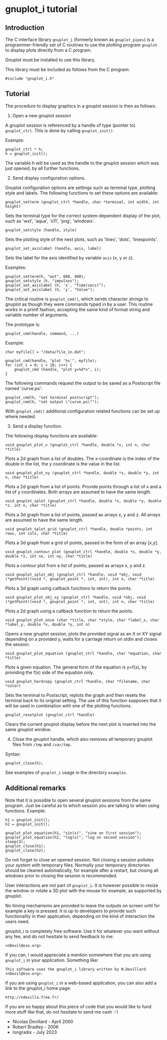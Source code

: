 gnuplot_i tutorial
==================

Introduction
------------

The C interface library `gnuplot_i` (formerly known as `gnuplot_pipes`) is a programmer-friendly set of C routines to use the plotting program `gnuplot` to display plots directly from a C program.

Gnuplot must be installed to use this library.

This library must be included as follows from the C program:

    #include "gnuplot_i.h"


Tutorial
--------

The procedure to display graphics in a gnuplot session is then as follows:

1. Open a new gnuplot session

  A gnuplot session is referenced by a handle of type (pointer to) `gnuplot_ctrl`. This is done by calling `gnuplot_init()`.

  Example:

    gnuplot_ctrl * h;
    h = gnuplot_init();

  The variable h will be used as the handle to the gnuplot session which was just opened, by all further functions.


2. Send display configuration options. 

  Gnuplot configuration options are settings such as terminal type, plotting style and labels.
  The following functions to set these options are available:

    gnuplot_setterm (gnuplot_ctrl *handle, char *terminal, int width, int height)

  Sets the terminal type for the correct system-dependent display of the plot, such as 'wxt', 'aqua', 'x11', 'png', 'windows'.

    gnuplot_setstyle (handle, style)

  Sets the plotting style of the next plots, such as 'lines', 'dots', 'linespoints'.

    gnuplot_set_axislabel (handle, axis, label)

  Sets the label for the axis identified by variable `axis` (x, y or z).

  Examples:

    gnuplot_setterm(h, "wxt", 600, 400);
    gnuplot_setstyle (h, "impulses");
    gnuplot_set_axislabel (h, 'x', "Time(secs)");
    gnuplot_set_axislabel (h, 'y', "Value");

  The critical routine is `gnuplot_cmd()`, which sends character strings to gnuplot as though they were commands typed in by a user. This routine works in a printf fashion, accepting the same kind of format string and variable number of arguments.

  The prototype is:

    gnuplot_cmd(handle, command, ...)

  Example:

    char myfile[] = "/data/file_in.dat";
    
    gnuplot_cmd(handle, "plot '%s'", myfile);
    for (int i = 0; i < 10; i++) {
        gnuplot_cmd (handle, "plot y=%d*x", i);
    }

  The following commands request the output to be saved as a Postscript file named 'curve.ps':

    gnuplot_cmd(h, "set terminal postscript");
    gnuplot_cmd(h, "set output \"curve.ps\"");

  With `gnuplot_cmd()` additional configuration related functions can be set up where needed.


3. Send a display function.

  The following display functions are available:

    void gnuplot_plot_x (gnuplot_ctrl *handle, double *x, int n, char *title)

  Plots a 2d graph from a list of doubles. The x-coordinate is the index of the double in the list, the y coordinate is the value in the list.

    void gnuplot_plot_xy (gnuplot_ctrl *handle, double *x, double *y, int n, char *title)

  Plots a 2d graph from a list of points. Provide points through a list of x and a list of y coordinates. Both arrays are assumed to have the same length.

    void gnuplot_splot (gnuplot_ctrl *handle, double *x, double *y, double *z, int n, char *title)

  Plots a 3d graph from a list of points, passed as arrays x, y and z. All arrays are assumed to have the same length.

    void gnuplot_splot_grid (gnuplot_ctrl *handle, double *points, int rows, int cols, char *title)

  Plots a 3d graph from a grid of points, passed in the form of an array [x,y].

    void gnuplot_contour_plot (gnuplot_ctrl *handle, double *x, double *y, double *z, int nx, int ny, char *title)

  Plots a contour plot from a list of points, passed as arrays x, y and z.

    void gnuplot_splot_obj (gnuplot_ctrl *handle, void *obj, void (*getPoint)(void *, gnuplot_point *, int, int), int n, char *title)

  Plots a 3d graph using callback functions to return the points.

    void gnuplot_plot_obj_xy (gnuplot_ctrl *handle, void *obj, void (*getPoint)(void *, gnuplot_point *, int, int), int n, char *title)

  Plots a 2d graph using a callback function to return the points.

    void gnuplot_plot_once (char *title, char *style, char *label_x, char *label_y, double *x, double *y, int n)

  Opens a new gnuplot session, plots the provided signal as an X or XY signal depending on a provided y, waits for a carriage return on stdin and closes the session.

    void gnuplot_plot_equation (gnuplot_ctrl *handle, char *equation, char *title)

  Plots a given equation. The general form of the equation is y=f(x), by providing the f(x) side of the equation only.

    void gnuplot_hardcopy (gnuplot_ctrl *handle, char *filename, char *color)

  Sets the terminal to Postscript, replots the graph and then resets the terminal back to its original setting. The use of this function supposes that it will be used in combination with one of the plotting functions.

    gnuplot_resetplot (gnuplot_ctrl *handle)

  Clears the current gnuplot display before the next plot is inserted into the same gnuplot window.


4. Close the gnuplot handle, which also removes all temporary gnuplot files from `/tmp` and `/var/tmp`.

  Syntax:

    gnuplot_close(h);


See examples of `gnuplot_i` usage in the directory `examples`.


Additional remarks
------------------

Note that it is possible to open several gnuplot sessions from the same program. Just be careful as to which session you are talking to when using functions. Example:

    h1 = gnuplot_init();
    h2 = gnuplot_init();

    gnuplot_plot_equation(h1, "sin(x)", "sine on first session");
    gnuplot_plot_equation(h2, "log(x)", "log on second session");
    sleep(3);
    gnuplot_close(h1);
    gnuplot_close(h2);

Do not forget to close an opened session. Not closing a session pollutes your system with temporary files. Normally your temporary directories should be cleaned automatically, for example after a restart, but closing all windows prior to closing the session is recommended.

User interactions are not part of `gnuplot_i`. It is however possible to resize the window or rotate a 3D plot with the mouse for example, as supported by gnuplot.

No timing mechanisms are provided to leave the outputs on screen until for example a key is pressed. It is up to developers to provide such functionality in their application, depending on the kind of interaction the users need.

gnuplot_i is completely free software. Use it for whatever you want without any fee, and do not hesitate to send feedback to me:

    <nDevil@eso.org>

If you can, I would appreciate a mention somewhere that you are using `gnuplot_i` in your application. Something like:

    This software uses the gnuplot_i library written by N.Devillard <nDevil@eso.org>.

If you are using `gnuplot_i` in a web-based application, you can also add a link to the gnuplot_i home page:

    http://ndevilla.free.fr/

If you are so happy about this piece of code that you would like to fund more stuff like that, do not hesitate to send me cash :-)


* Nicolas Devillard - April 2000
* Robert Bradley - 2006
* longradix - July 2023

